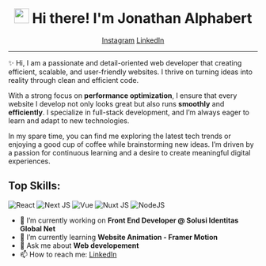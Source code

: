 <h1 align="center"><img src = "https://raw.githubusercontent.com/MartinHeinz/MartinHeinz/master/wave.gif" width = 30px> Hi there! I'm Jonathan Alphabert</h1>

<p align="center">
<!-- <a href="https://jonalphabert.com"><u>Visit Website</u></a> -->
<a href="https://www.instagram.com/john.forjc/"><u>Instagram</u></a>
<a href="https://www.linkedin.com/in/jonathan-alphabert-b58300192/"><u>LinkedIn</u></a>
</p>

<hr />
<p>✨ Hi, I am a passionate and detail-oriented web developer that creating efficient, scalable, and user-friendly websites. I thrive on turning ideas into reality through clean and efficient code.</p>

<p>With a strong focus on <b>performance optimization</b>, I ensure that every website I develop not only looks great but also runs <b>smoothly</b> and <b>efficiently</b>. I specialize in full-stack development, and I’m always eager to learn and adapt to new technologies.</p>

<p>In my spare time, you can find me exploring the latest tech trends or enjoying a good cup of coffee while brainstorming new ideas. I’m driven by a passion for continuous learning and a desire to create meaningful digital experiences.</p>

<h2> Top Skills: </h2>

![React](https://img.shields.io/badge/react-%2320232a.svg?style=for-the-badge&logo=react&logoColor=%2361DAFB)
![Next JS](https://img.shields.io/badge/Next-black?style=for-the-badge&logo=next.js&logoColor=white)
![Vue](https://img.shields.io/badge/vue-48b17f?style=for-the-badge&logo=vue.js&logoColor=white)
![Nuxt JS](https://img.shields.io/badge/nuxt-5fdc81?style=for-the-badge&logo=nuxt&logoColor=white)
![NodeJS](https://img.shields.io/badge/node.js-6DA55F?style=for-the-badge&logo=node.js&logoColor=white)

- 🔭 I’m currently working on **Front End Developer @ Solusi Identitas Global Net**
- 🌱 I’m currently learning **Website Animation - Framer Motion**
- 💬 Ask me about **Web developement**
- 📫 How to reach me: [LinkedIn](https://www.linkedin.com/in/jonathan-alphabert-b58300192/)

